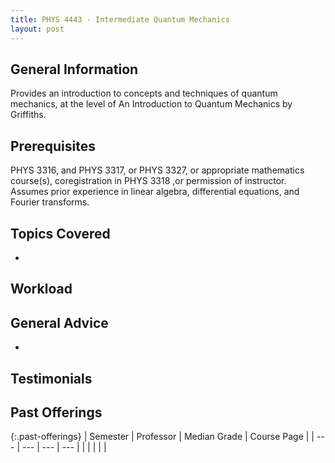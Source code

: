 ```yaml
---
title: PHYS 4443 - Intermediate Quantum Mechanics
layout: post
---
```


<link rel="stylesheet" href="/main.css">

## General Information

Provides an introduction to concepts and techniques of quantum mechanics, at the level of An Introduction to Quantum Mechanics by Griffiths.

## Prerequisites

PHYS 3316, and PHYS 3317, or PHYS 3327, or appropriate mathematics course(s), coregistration in PHYS 3318 ,or permission of instructor. Assumes prior experience in linear algebra, differential equations, and Fourier transforms.

## Topics Covered

  - 

## Workload



## General Advice

  - 

## Testimonials



## Past Offerings

{:.past-offerings}
| Semester | Professor | Median Grade | Course Page |
| --- | --- | --- | --- |
|  |  |  |  |
